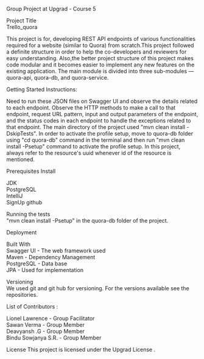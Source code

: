 
Group Project at Upgrad - Course 5

Project Title    
Trello_quora


This project is for, developing REST API endpoints of various functionalities required for a website (similar to Quora) from scratch.This project followed a definite structure in order to help the co-developers and reviewers for easy understanding. 
Also,the better project structure of this project makes code modular and it becomes easier to implement any new features on the existing application. The main module is divided into three sub-modules —  quora-api, quora-db, and quora-service.

Getting Started
Instructions:

Need to run these JSON files on Swagger UI and observe the details related to each endpoint. Observe the HTTP methods to make a call to that endpoint, request URL pattern, input and output parameters of the endpoint, and the status codes in each endpoint to handle the exceptions related to that endpoint.
The main directory of the project used "mvn clean install -DskipTests". In order to activate the profile setup, move to quora-db folder using "cd quora-db" command in the terminal and then run "mvn clean install -Psetup" command to activate the profile setup.
In this project, always refer to the resource's uuid whenever id of the resource is mentioned.

Prerequisites
Install

JDK      
PostgreSQL    
IntelliJ    
SignUp github     

Running the tests   
"mvn clean install -Psetup" in the quora-db folder of the project. 

Deployment     


Built With      
Swagger UI  - The web framework used   
Maven       - Dependency Management   
PostgreSQL  - Data base   
JPA         - Used for implementation        


Versioning   
We used git and git hub for versioning. For the versions available see the repositories.

List of Contributors :

Lionel Lawrence      - Group Facilitator    
Sawan Verma          - Group Member   
Deavyansh .G         - Group Member   
Bindu Sowjanya S.R.  - Group Member   

License
This project is licensed under the Upgrad License .
